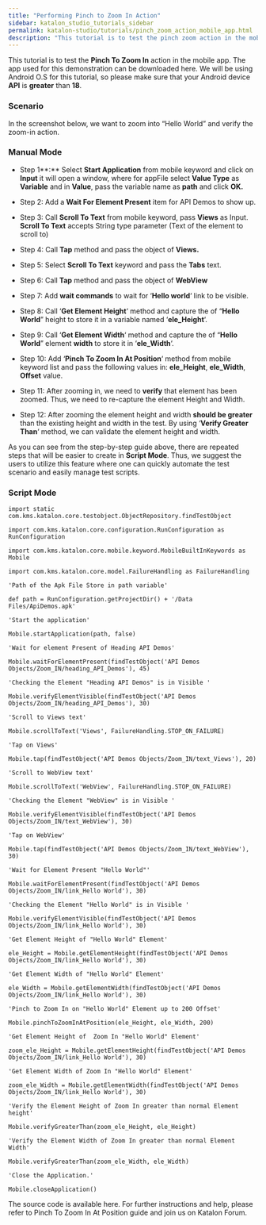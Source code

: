 ```yaml
---
title: "Performing Pinch to Zoom In Action"
sidebar: katalon_studio_tutorials_sidebar
permalink: katalon-studio/tutorials/pinch_zoom_action_mobile_app.html
description: "This tutorial is to test the pinch zoom action in the mobile app with sample project using Android O.S."
---
```

This tutorial is to test the **Pinch To Zoom In** action in the mobile app. The app used for this demonstration can be downloaded here. We will be using Android O.S for this tutorial, so please make sure that your Android device **API** is **greater** than **18**.

### Scenario

In the screenshot below, we want to zoom into “Hello World” and verify the zoom-in action.

### Manual Mode

*   Step 1**:** Select **Start Application** from mobile keyword and click on **Input** it will open a window, where for appFile select **Value Type** as **Variable** and in **Value**, pass the variable name as **path** and click **OK.**

*   Step 2: Add a **Wait For Element Present** item for API Demos to show up.
*   Step 3: Call **Scroll To Text** from mobile keyword, pass **Views** as Input. **Scroll To Text** accepts String type parameter (Text of the element to scroll to)

*   Step 4: Call **Tap** method and pass the object of **Views.**
*   Step 5: Select **Scroll To Text** keyword and pass the **Tabs** text.

*   Step 6: Call **Tap** method and pass the object of **WebView**
*   Step 7: Add **wait commands** to wait for ‘**Hello world**‘ link to be visible.
*   Step 8: Call ‘**Get Element Height**‘ method and capture the of “**Hello World**” height to store it in a variable named ‘**ele_Height**‘.
*   Step 9: Call ‘**Get Element Width**‘ method and capture the of “**Hello World**” element **width** to store it in ‘**ele_Width**‘.   
*   Step 10: Add ‘**Pinch To Zoom In At Position**‘ method from mobile keyword list and pass the following values in: **ele_Height**, **ele_Width**, **Offset** value.

*   Step 11: After zooming in, we need to **verify** that element has been zoomed. Thus, we need to re-capture the element Height and Width.
*   Step 12: After zooming the element height and width **should be greater** than the existing height and width in the test. By using ‘**Verify Greater Than**‘ method, we can validate the element height and width.

As you can see from the step-by-step guide above, there are repeated steps that will be easier to create in **Script Mode**. Thus, we suggest the users to utilize this feature where one can quickly automate the test scenario and easily manage test scripts.

### Script Mode

```
import static com.kms.katalon.core.testobject.ObjectRepository.findTestObject
 
import com.kms.katalon.core.configuration.RunConfiguration as RunConfiguration
 
import com.kms.katalon.core.mobile.keyword.MobileBuiltInKeywords as Mobile
 
import com.kms.katalon.core.model.FailureHandling as FailureHandling
 
'Path of the Apk File Store in path variable'
 
def path = RunConfiguration.getProjectDir() + '/Data Files/ApiDemos.apk'
 
'Start the application'
 
Mobile.startApplication(path, false)
 
'Wait for element Present of Heading API Demos'
 
Mobile.waitForElementPresent(findTestObject('API Demos Objects/Zoom_IN/heading_API_Demos'), 45)
 
'Checking the Element "Heading API Demos" is in Visible '
 
Mobile.verifyElementVisible(findTestObject('API Demos Objects/Zoom_IN/heading_API_Demos'), 30)
 
'Scroll to Views text'
 
Mobile.scrollToText('Views', FailureHandling.STOP_ON_FAILURE)
 
'Tap on Views'
 
Mobile.tap(findTestObject('API Demos Objects/Zoom_IN/text_Views'), 20)
 
'Scroll to WebView text'
 
Mobile.scrollToText('WebView', FailureHandling.STOP_ON_FAILURE)
 
'Checking the Element "WebView" is in Visible '
 
Mobile.verifyElementVisible(findTestObject('API Demos Objects/Zoom_IN/text_WebView'), 30)
 
'Tap on WebView'
 
Mobile.tap(findTestObject('API Demos Objects/Zoom_IN/text_WebView'), 30)
 
'Wait for Element Present "Hello World"'
 
Mobile.waitForElementPresent(findTestObject('API Demos Objects/Zoom_IN/link_Hello World'), 30)
 
'Checking the Element "Hello World" is in Visible '
 
Mobile.verifyElementVisible(findTestObject('API Demos Objects/Zoom_IN/link_Hello World'), 30)
 
'Get Element Height of "Hello World" Element'
 
ele_Height = Mobile.getElementHeight(findTestObject('API Demos Objects/Zoom_IN/link_Hello World'), 30)
 
'Get Element Width of "Hello World" Element'
 
ele_Width = Mobile.getElementWidth(findTestObject('API Demos Objects/Zoom_IN/link_Hello World'), 30)
 
'Pinch to Zoom In on "Hello World" Element up to 200 Offset'
 
Mobile.pinchToZoomInAtPosition(ele_Height, ele_Width, 200)
 
'Get Element Height of  Zoom In "Hello World" Element'
 
zoom_ele_Height = Mobile.getElementHeight(findTestObject('API Demos Objects/Zoom_IN/link_Hello World'), 30)
 
'Get Element Width of Zoom In "Hello World" Element'
 
zoom_ele_Width = Mobile.getElementWidth(findTestObject('API Demos Objects/Zoom_IN/link_Hello World'), 30)
 
'Verify the Element Height of Zoom In greater than normal Element height'
 
Mobile.verifyGreaterThan(zoom_ele_Height, ele_Height)
 
'Verify the Element Width of Zoom In greater than normal Element Width'
 
Mobile.verifyGreaterThan(zoom_ele_Width, ele_Width)
 
'Close the Application.'
 
Mobile.closeApplication()

```

The source code is available here. For further instructions and help, please refer to Pinch To Zoom In At Position guide and join us on Katalon Forum.